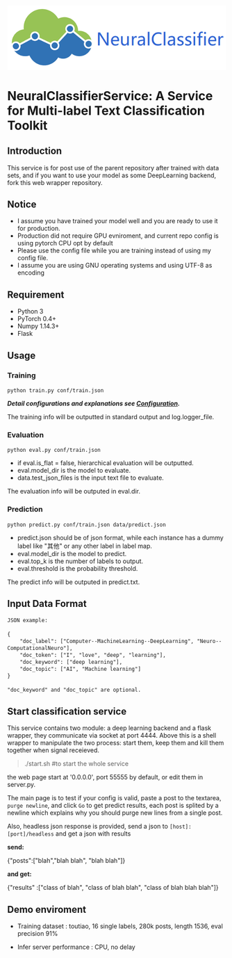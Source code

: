 ![NeuralClassifier Logo](readme/logo.png)


# NeuralClassifierService: A Service for Multi-label Text Classification Toolkit

## Introduction

This service is for post use of the parent repository after trained with data sets, and if you want to use your model as some DeepLearning backend, fork this web wrapper repository.

## Notice

* I assume you have trained your model well and you are ready to use it for production.
* Production did not require GPU evniroment, and current repo config is using pytorch CPU opt by default
* Please use the config file while you are training instead of using my config file.
* I assume you are using GNU operating systems and using UTF-8 as encoding

## Requirement

* Python 3
* PyTorch 0.4+
* Numpy 1.14.3+
* Flask

## Usage

### Training

    python train.py conf/train.json

***Detail configurations and explanations see [Configuration](readme/Configuration.md).***

The training info will be outputted in standard output and log.logger\_file.

### Evaluation
    python eval.py conf/train.json

* if eval.is\_flat = false, hierarchical evaluation will be outputted.
* eval.model\_dir is the model to evaluate.
* data.test\_json\_files is the input text file to evaluate.

The evaluation info will be outputed in eval.dir.

### Prediction
    python predict.py conf/train.json data/predict.json

* predict.json should be of json format, while each instance has a dummy label like "其他" or any other label in label map.
* eval.model\_dir is the model to predict.
* eval.top\_k is the number of labels to output.
* eval.threshold is the probability threshold.

The predict info will be outputed in predict.txt.

## Input Data Format

    JSON example:

    {
        "doc_label": ["Computer--MachineLearning--DeepLearning", "Neuro--ComputationalNeuro"],
        "doc_token": ["I", "love", "deep", "learning"],
        "doc_keyword": ["deep learning"],
        "doc_topic": ["AI", "Machine learning"]
    }

    "doc_keyword" and "doc_topic" are optional.
## Start classification service

This service contains two module: a deep learning backend and a flask wrapper, they communicate via socket at port 4444. Above this is a shell wrapper to manipulate the two process: start them, keep them and kill them together when signal receieved.

>./start.sh #to start the whole service

the web page start at '0.0.0.0', port 55555 by default, or edit them in server.py.

The main page is to test if your config is valid, paste a post to the textarea,
`purge newline`, and click `Go` to get predict results, each post is splited by a newline which explains why you should purge new lines from a single post.



Also, headless json response is provided, send a json to `[host]:[port]/headless` and get a json with results

**send:**

{"posts":["blah","blah blah", "blah blah"]}

**and get:**

{"results" :["class of blah", "class of blah blah", "class of blah blah blah"]}

## Demo enviroment

* Training dataset : toutiao, 16 single labels, 280k posts, length 1536, eval precision 91%

* Infer server performance : CPU, no delay
